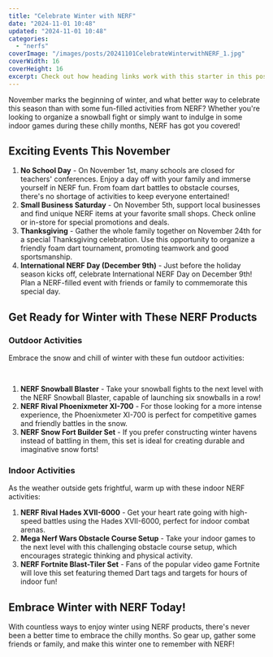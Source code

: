 ```yaml
---
title: "Celebrate Winter with NERF"
date: "2024-11-01 10:48"
updated: "2024-11-01 10:48"
categories:
  - "nerfs"
coverImage: "/images/posts/20241101CelebrateWinterwithNERF_1.jpg"
coverWidth: 16
coverHeight: 16
excerpt: Check out how heading links work with this starter in this post.
---
```


<script>
  import { base } from '$app/paths';
</script>


November marks the beginning of winter, and what better way to celebrate this season than with some fun-filled activities from NERF? Whether you're looking to organize a snowball fight or simply want to indulge in some indoor games during these chilly months, NERF has got you covered!

## Exciting Events This November

1. **No School Day** - On November 1st, many schools are closed for teachers' conferences. Enjoy a day off with your family and immerse yourself in NERF fun. From foam dart battles to obstacle courses, there's no shortage of activities to keep everyone entertained!
2. **Small Business Saturday** - On November 5th, support local businesses and find unique NERF items at your favorite small shops. Check online or in-store for special promotions and deals.
3. **Thanksgiving** - Gather the whole family together on November 24th for a special Thanksgiving celebration. Use this opportunity to organize a friendly foam dart tournament, promoting teamwork and good sportsmanship.
4. **International NERF Day (December 9th)** - Just before the holiday season kicks off, celebrate International NERF Day on December 9th! Plan a NERF-filled event with friends or family to commemorate this special day.

## Get Ready for Winter with These NERF Products

### Outdoor Activities

Embrace the snow and chill of winter with these fun outdoor activities:

<img class="cover-image" src="{base}/images/posts/20241101CelebrateWinterwithNERF_2.jpg" alt="" style="aspect-ratio: 16 / 16;" width="16" height="16">


1. **NERF Snowball Blaster** - Take your snowball fights to the next level with the NERF Snowball Blaster, capable of launching six snowballs in a row!
2. **NERF Rival Phoenixmeter XI-700** - For those looking for a more intense experience, the Phoenixmeter XI-700 is perfect for competitive games and friendly battles in the snow.
3. **NERF Snow Fort Builder Set** - If you prefer constructing winter havens instead of battling in them, this set is ideal for creating durable and imaginative snow forts!

### Indoor Activities

As the weather outside gets frightful, warm up with these indoor NERF activities:

1. **NERF Rival Hades XVII-6000** - Get your heart rate going with high-speed battles using the Hades XVII-6000, perfect for indoor combat arenas.
2. **Mega Nerf Wars Obstacle Course Setup** - Take your indoor games to the next level with this challenging obstacle course setup, which encourages strategic thinking and physical activity.
3. **NERF Fortnite Blast-Tiler Set** - Fans of the popular video game Fortnite will love this set featuring themed Dart tags and targets for hours of indoor fun!

## Embrace Winter with NERF Today!

With countless ways to enjoy winter using NERF products, there's never been a better time to embrace the chilly months. So gear up, gather some friends or family, and make this winter one to remember with NERF!